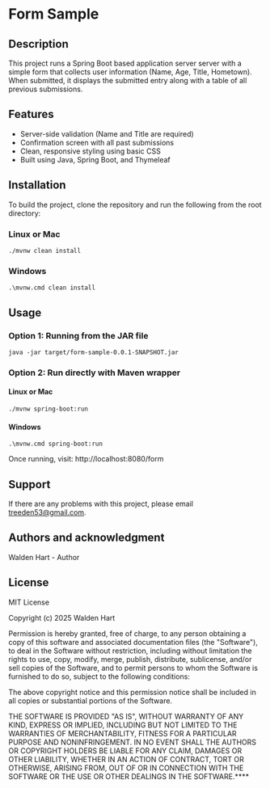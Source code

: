 # Form Sample

## Description
This project runs a Spring Boot based application server server with a simple form that collects user information (Name,
Age, Title, Hometown). When submitted, it displays the submitted entry along with a table of all previous submissions.

## Features
- Server-side validation (Name and Title are required)
- Confirmation screen with all past submissions
- Clean, responsive styling using basic CSS
- Built using Java, Spring Boot, and Thymeleaf

## Installation
To build the project, clone the repository and run the following from the root directory:
### Linux or Mac
```console
./mvnw clean install
```
### Windows
```console
.\mvnw.cmd clean install
```
## Usage
### Option 1: Running from the JAR file
```console
java -jar target/form-sample-0.0.1-SNAPSHOT.jar
```
### Option 2: Run directly with Maven wrapper
#### Linux or Mac
```console
./mvnw spring-boot:run
```
#### Windows
```console
.\mvnw.cmd spring-boot:run
```
Once running, visit: http://localhost:8080/form
## Support
If there are any problems with this project, please email treeden53@gmail.com.

## Authors and acknowledgment
Walden Hart - Author

## License
MIT License

Copyright (c) 2025 Walden Hart

Permission is hereby granted, free of charge, to any person obtaining a copy
of this software and associated documentation files (the "Software"), to deal
in the Software without restriction, including without limitation the rights
to use, copy, modify, merge, publish, distribute, sublicense, and/or sell
copies of the Software, and to permit persons to whom the Software is
furnished to do so, subject to the following conditions:

The above copyright notice and this permission notice shall be included in all
copies or substantial portions of the Software.

THE SOFTWARE IS PROVIDED "AS IS", WITHOUT WARRANTY OF ANY KIND, EXPRESS OR
IMPLIED, INCLUDING BUT NOT LIMITED TO THE WARRANTIES OF MERCHANTABILITY,
FITNESS FOR A PARTICULAR PURPOSE AND NONINFRINGEMENT. IN NO EVENT SHALL THE
AUTHORS OR COPYRIGHT HOLDERS BE LIABLE FOR ANY CLAIM, DAMAGES OR OTHER
LIABILITY, WHETHER IN AN ACTION OF CONTRACT, TORT OR OTHERWISE, ARISING FROM,
OUT OF OR IN CONNECTION WITH THE SOFTWARE OR THE USE OR OTHER DEALINGS IN THE
SOFTWARE.****